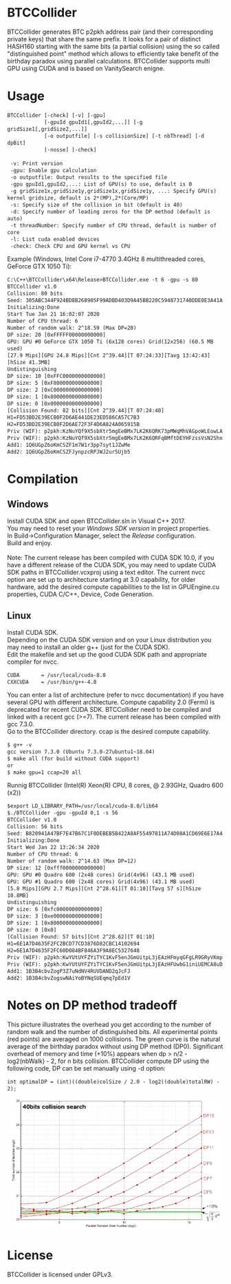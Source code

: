 # BTCCollider

BTCCollider generates BTC p2pkh address pair (and their corresponding private keys) that 
share the same prefix. It looks for a pair of distinct HASH160 starting with the same bits 
(a partial collision) using the so called "distinguished point" method which allows 
to efficiently take benefit of the birthday paradox using parallel calculations.
BTCCollider supports multi GPU using CUDA and is based on VanitySearch enigne.

# Usage

```
BTCCollider [-check] [-v] [-gpu]
            [-gpuId gpuId1[,gpuId2,...]] [-g gridSize1[,gridSize2,...]]
            [-o outputfile] [-s collisionSize] [-t nbThread] [-d dpBit]
            [-nosse] [-check]

 -v: Print version
 -gpu: Enable gpu calculation
 -o outputfile: Output results to the specified file
 -gpu gpuId1,gpuId2,...: List of GPU(s) to use, default is 0
 -g gridSize1x,gridSize1y,gridSize1x,gridSize1y, ...: Specify GPU(s) kernel gridsize, default is 2*(MP),2*(Core/MP)
 -s: Specify size of the collision in bit (default is 40)
 -d: Specify number of leading zeros for the DP method (default is auto)
 -t threadNumber: Specify number of CPU thread, default is number of core
 -l: List cuda enabled devices
 -check: Check CPU and GPU kernel vs CPU
```
 
Example (Windows, Intel Core i7-4770 3.4GHz 8 multithreaded cores, GeForce GTX 1050 Ti):
```
C:\C++\BTCCollider\x64\Release>BTCCollider.exe -t 6 -gpu -s 80
BTCCollider v1.0
Collision: 80 bits
Seed: 305ABC344F924BD8B268905F99ADBD403D9A45BB220C5948731740DDE0E3A41A
Initializing:Done
Start Tue Jan 21 16:02:07 2020
Number of CPU thread: 6
Number of random walk: 2^18.59 (Max DP=20)
DP size: 20 [0xFFFFF00000000000]
GPU: GPU #0 GeForce GTX 1050 Ti (6x128 cores) Grid(12x256) (60.5 MB used)
[27.9 Mips][GPU 24.8 Mips][Cnt 2^39.44][T 07:24:33][Tavg 13:42:43][hSize 41.3MB]
Undistinguishing
DP size: 10 [0xFFC0000000000000]
DP size: 5 [0xF800000000000000]
DP size: 2 [0xC000000000000000]
DP size: 1 [0x8000000000000000]
DP size: 0 [0x0000000000000000]
[Collision Found: 82 bits][Cnt 2^39.44][T 07:24:40]
H1=FD53BD2E39ECB0F2D6AE441DE23ED586CA57C7B3
H2=FD53BD2E39ECB0F2D6AE72F3F4D6A824A065915B
Priv (WIF): p2pkh:KzNuYQf9X5sbXtr5mgEeBMx7LK2K6QRK73pMWqMhVAGpoWLEowLA
Priv (WIF): p2pkh:KzNuYQf9X5sbXtr5mgEeBMx7LK2K6QRFqBMftDEYHFzssVsN2Shn
Add1: 1Q6UGpZ6oKmCSZF1m7W1r3pp7syt1JZwMe
Add2: 1Q6UGpZ6oKmCSZFJynpzcRPJWJ2ur5Ujb5
```

# Compilation

## Windows

Install CUDA SDK and open BTCCollider.sln in Visual C++ 2017.\
You may need to reset your *Windows SDK version* in project properties.\
In Build->Configuration Manager, select the *Release* configuration.\
Build and enjoy.\
\
Note: The current release has been compiled with CUDA SDK 10.0, if you have a different release of the CUDA SDK, you may need to update CUDA SDK paths in BTCCollider.vcxproj using a text editor. The current nvcc option are set up to architecture starting at 3.0 capability, for older hardware, add the desired compute capabilities to the list in GPUEngine.cu properties, CUDA C/C++, Device, Code Generation.

## Linux

Install CUDA SDK.\
Depending on the CUDA SDK version and on your Linux distribution you may need to install an older g++ (just for the CUDA SDK).\
Edit the makefile and set up the good CUDA SDK path and appropriate compiler for nvcc. 

```
CUDA       = /usr/local/cuda-8.0
CXXCUDA    = /usr/bin/g++-4.8
```

You can enter a list of architecture (refer to nvcc documentation) if you have several GPU with different architecture. Compute capability 2.0 (Fermi) is deprecated for recent CUDA SDK.
BTCCollider need to be compiled and linked with a recent gcc (>=7). The current release has been compiled with gcc 7.3.0.\
Go to the BTCCollider directory. ccap is the desired compute capability.

```
$ g++ -v
gcc version 7.3.0 (Ubuntu 7.3.0-27ubuntu1~18.04)
$ make all (for build without CUDA support)
or
$ make gpu=1 ccap=20 all
```
Runnig BTCCollider (Intel(R) Xeon(R) CPU, 8 cores,  @ 2.93GHz, Quadro 600 (x2))
```
$export LD_LIBRARY_PATH=/usr/local/cuda-8.0/lib64
$./BTCCollider -gpu -gpuId 0,1 -s 56
BTCCollider v1.0
Collision: 56 bits
Seed: B820941A47BF7E47B67C1F0DEBEB5B422A8AF55497811A74D08A1CD69E6E17A4
Initializing:Done
Start Wed Jan 22 13:26:34 2020
Number of CPU thread: 6
Number of random walk: 2^14.63 (Max DP=12)
DP size: 12 [0xfff0000000000000]
GPU: GPU #0 Quadro 600 (2x48 cores) Grid(4x96) (43.1 MB used)
GPU: GPU #1 Quadro 600 (2x48 cores) Grid(4x96) (43.1 MB used)
[5.8 Mips][GPU 2.7 Mips][Cnt 2^28.61][T 01:10][Tavg 57 s][hSize 10.8MB]  
Undistinguishing
DP size: 6 [0xfc00000000000000]
DP size: 3 [0xe000000000000000]
DP size: 1 [0x8000000000000000]
DP size: 0 [0x0]
[Collision Found: 57 bits][Cnt 2^28.62][T 01:10]
H1=6E1A7D4635F2FC2BCD77CD3876D82CBC14102694
H2=6E1A7D4635F2FC60D084BF846A3F9A8EC5327648
Priv (WIF): p2pkh:KwYUtUYFZYiTYC1KvF5enJGmUitpL3jEAzHFmyqGFgLR9GRyVKmp
Priv (WIF): p2pkh:KwYUtUYFZYiTYC1KvF5enJGmUitpL3jEAzHFUwbG1iniUEMCA8uD
Add1: 1B3B4cbvZogP3Z7uNdNV4RUVDAND2qJcFJ
Add2: 1B3B4cbvZogswNAiYoBYNqSUEqmq7pEd1V
```

# Notes on DP method tradeoff

This picture illustrates the overhead you get according to the number of random walk and the number of distinguished bits.
All experimental points (red points) are averaged on 1000 collisions.
The green curve is the natural average of the birthday paradox without using DP method (DP0).
Significant overhead of memory and time (+10%) appears  when dp > n/2 - log2(nbWalk) - 2, for n bits collision.
BTCCollider compute DP using the following code, DP can be set manually using -d option:
```
int optimalDP = (int)((double)colSize / 2.0 - log2((double)totalRW) - 2);
```

![40BITS dp curves](img/hash160_col40.jpg)

# License

BTCCollider is licensed under GPLv3.

